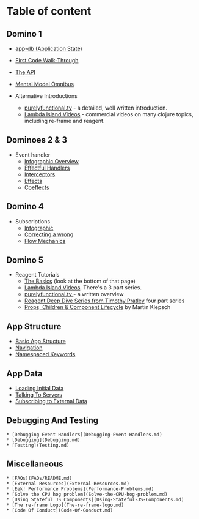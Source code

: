 # Table of content

## Domino 1
* [app-db (Application State)](ApplicationState.md)
* [First Code Walk-Through](CodeWalkthrough.md)
* [The API](API.md)
* [Mental Model Omnibus](MentalModelOmnibus.md)

* Alternative Introductions
  * [purelyfunctional.tv](https://purelyfunctional.tv/guide/re-frame-building-blocks/) - a detailed, well written introduction.
  * [Lambda Island Videos](https://lambdaisland.com/episodes) - commercial videos on many clojure topics, including re-frame and reagent.

## Dominoes 2 & 3
* Event handler
  * [Infographic Overview](EventHandlingInfographic.md)
  * [Effectful Handlers](EffectfulHandlers.md)
  * [Interceptors](Interceptors.md)
  * [Effects](Effects.md)
  * [Coeffects](Coeffects.md)

## Domino 4
* Subscriptions
  * [Infographic](SubscriptionInfographic.md)
  * [Correcting a wrong](SubscriptionsCleanup.md)
  * [Flow Mechanics](SubscriptionFlow.md)

## Domino 5
* Reagent Tutorials
  * [The Basics](https://github.com/Day8/re-frame/wiki#reagent-tutorials) (look at the bottom of that page)
  * [Lambda Island Videos](https://lambdaisland.com/episodes). There's a 3 part series.
  * [purelyfunctional.tv ](https://purelyfunctional.tv/guide/reagent/) - a written overview
  * [Reagent Deep Dive Series from Timothy Pratley](http://timothypratley.blogspot.com.au/p/p.html)  four part series
  * [Props, Children & Component Lifecycle](https://www.martinklepsch.org/posts/props-children-and-component-lifecycle-in-reagent.html) by Martin Klepsch

## App Structure
  * [Basic App Structure](Basic-App-Structure.md)
  * [Navigation](Navigation.md)
  * [Namespaced Keywords](Namespaced-Keywords.md)

## App Data
  * [Loading Initial Data](Loading-Initial-Data.md)
  * [Talking To Servers](Talking-To-Servers.md)
  * [Subscribing to External Data](Subscribing-To-External-Data.md)

## Debugging And Testing
    * [Debugging Event Handlers](Debugging-Event-Handlers.md)
    * [Debugging](Debugging.md)
    * [Testing](Testing.md)

## Miscellaneous
    * [FAQs](FAQs/README.md)
    * [External Resources](External-Resources.md)
    * [Eek! Performance Problems](Performance-Problems.md)
    * [Solve the CPU hog problem](Solve-the-CPU-hog-problem.md)
    * [Using Stateful JS Components](Using-Stateful-JS-Components.md)
    * [The re-frame Logo](The-re-frame-logo.md)
    * [Code Of Conduct](Code-Of-Conduct.md)

